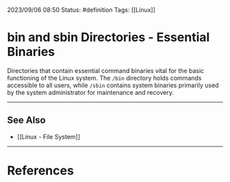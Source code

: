 2023/09/06 08:50
Status: #definition
Tags: [[Linux]]

# bin and sbin Directories - Essential Binaries

Directories that contain essential command binaries vital for the basic functioning of the Linux system. The `/bin` directory holds commands accessible to all users, while `/sbin` contains system binaries primarily used by the system administrator for maintenance and recovery.

---
## See Also
- [[Linux - File System]]

---
# References
